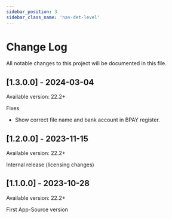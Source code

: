```yaml
---
sidebar_position: 3
sidebar_class_name: 'nav-det-level'
---
```


# Change Log
All notable changes to this project will be documented in this file.
 
## [1.3.0.0] - 2024-03-04
  
Available version: 22.2+

Fixes
- Show correct file name and bank account in BPAY register.

## [1.2.0.0] - 2023-11-15
  
Available version: 22.2+

Internal release (licensing changes)

## [1.1.0.0] - 2023-10-28
  
Available version: 22.2+

First App-Source version

<!--  
### Added
 
### Changed
  
- [PROJECTNAME-ZZZZ](http://tickets.projectname.com/browse/PROJECTNAME-ZZZZ)
  PATCH Drupal.org is now used for composer.
 
### Fixed
 
- [PROJECTNAME-TTTT](http://tickets.projectname.com/browse/PROJECTNAME-TTTT)
  PATCH Add logic to runsheet teaser delete to delete corresponding
  schedule cards.
-->
